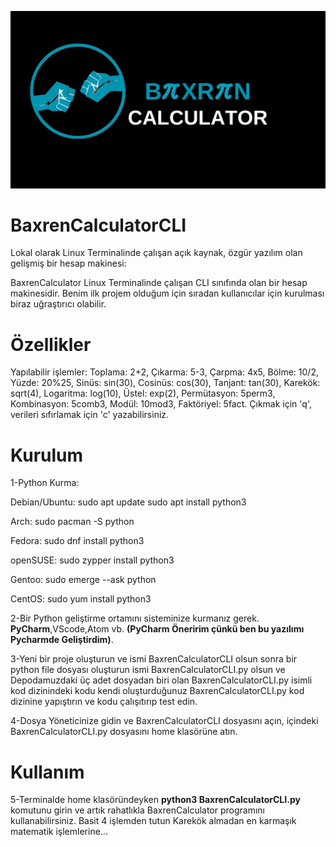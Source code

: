 ![BaxrenCalculator](BaxrenOS(1).png)
# BaxrenCalculatorCLI
Lokal olarak Linux Terminalinde çalışan açık kaynak, özgür yazılım olan gelişmiş bir hesap makinesi:

BaxrenCalculator Linux Terminalinde çalışan CLI sınıfında olan bir hesap makinesidir.
Benim ilk projem olduğum için sıradan kullanıcılar için kurulması biraz uğraştırıcı olabilir.

# Özellikler
Yapılabilir işlemler: Toplama: 2+2, Çıkarma: 5-3, Çarpma: 4x5, Bölme: 10/2, Yüzde: 20%25, Sinüs: sin(30), Cosinüs: cos(30), Tanjant: tan(30), Karekök: sqrt(4), Logaritma: log(10), Üstel: exp(2), Permütasyon: 5perm3, Kombinasyon: 5comb3, Modül: 10mod3, Faktöriyel: 5fact. Çıkmak için 'q', verileri sıfırlamak için 'c' yazabilirsiniz.

# Kurulum
1-Python Kurma:

Debian/Ubuntu: 
sudo apt update
sudo apt install python3

Arch:
sudo pacman -S python

Fedora:
sudo dnf install python3

openSUSE:
sudo zypper install python3

Gentoo:
sudo emerge --ask python

CentOS:
sudo yum install python3


2-Bir Python geliştirme ortamını sisteminize kurmanız gerek. **PyCharm**,VScode,Atom vb. **(PyCharm Öneririm çünkü ben bu yazılımı Pycharmde Geliştirdim)**.

3-Yeni bir proje oluşturun ve ismi BaxrenCalculatorCLI olsun sonra bir python file dosyası oluşturun ismi BaxrenCalculatorCLI.py olsun ve Depodamuzdaki üç adet dosyadan biri olan BaxrenCalculatorCLI.py isimli kod dizinindeki kodu kendi oluşturduğunuz BaxrenCalculatorCLI.py kod dizinine yapıştırın ve kodu çalışıtırıp test edin. 

4-Dosya Yöneticinize gidin ve BaxrenCalculatorCLI dosyasını açın, içindeki BaxrenCalculatorCLI.py dosyasını home klasörüne atın.

# Kullanım
5-Terminalde home klasöründeyken **python3 BaxrenCalculatorCLI.py** komutunu girin ve artık rahatlıkla BaxrenCalculator programını kullanabilirsiniz.
Basit 4 işlemden tutun Karekök almadan en karmaşık matematik işlemlerine...

